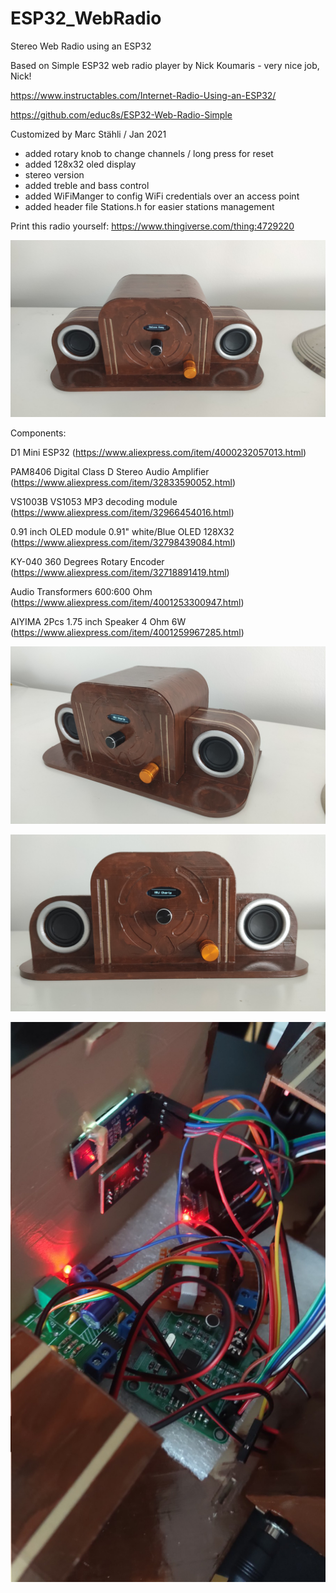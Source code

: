 # ESP32_WebRadio
Stereo Web Radio using an ESP32

Based on Simple ESP32 web radio player by Nick Koumaris - very nice job, Nick!

https://www.instructables.com/Internet-Radio-Using-an-ESP32/

https://github.com/educ8s/ESP32-Web-Radio-Simple

Customized by Marc Stähli / Jan 2021
  - added rotary knob to change channels / long press for reset
  - added 128x32 oled display
  - stereo version
  - added treble and bass control
  - added WiFiManger to config WiFi credentials over an access point
  - added header file Stations.h for easier stations management

Print this radio yourself: https://www.thingiverse.com/thing:4729220
  

[![ESP32_WebRadio](https://github.com/3KUdelta/ESP32_WebRadio/blob/main/pictures/IMG_20210119_143840.png)](https://github.com/3KUdelta/ESP32_WebRadio)

  
  Components:
  
D1 Mini ESP32 (https://www.aliexpress.com/item/4000232057013.html)

PAM8406 Digital Class D Stereo Audio Amplifier (https://www.aliexpress.com/item/32833590052.html)

VS1003B VS1053 MP3 decoding module (https://www.aliexpress.com/item/32966454016.html)

0.91 inch OLED module 0.91" white/Blue OLED 128X32 (https://www.aliexpress.com/item/32798439084.html)

KY-040 360 Degrees Rotary Encoder (https://www.aliexpress.com/item/32718891419.html)

Audio Transformers 600:600 Ohm (https://www.aliexpress.com/item/4001253300947.html)

AIYIMA 2Pcs 1.75 inch Speaker 4 Ohm 6W (https://www.aliexpress.com/item/4001259967285.html)

[![ESP32_WebRadio](https://github.com/3KUdelta/ESP32_WebRadio/blob/main/pictures/IMG_20210119_143929.png)](https://github.com/3KUdelta/ESP32_WebRadio)

[![ESP32_WebRadio](https://github.com/3KUdelta/ESP32_WebRadio/blob/main/pictures/IMG_20210119_143908.png)](https://github.com/3KUdelta/ESP32_WebRadio)

[![ESP32_WebRadio](https://github.com/3KUdelta/ESP32_WebRadio/blob/main/pictures/IMG_20210116_163151.png)](https://github.com/3KUdelta/ESP32_WebRadio)

